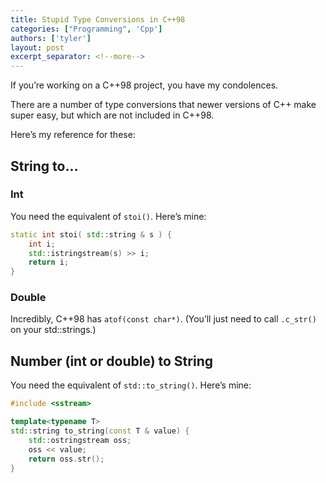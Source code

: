```yaml
---
title: Stupid Type Conversions in C++98
categories: ["Programming", 'Cpp']
authors: ['tyler']
layout: post
excerpt_separator: <!--more-->
---
```


If you’re working on a C++98 project, you have my condolences.

There are a number of type conversions that newer versions of C++ make super easy, but which are not included in C++98.

Here’s my reference for these: <!--more-->

String to…
----------

### Int

You need the equivalent of `stoi()`. Here’s mine:

```cpp
static int stoi( std::string & s ) {
    int i;
    std::istringstream(s) >> i;
    return i;
}
```
    

### Double

Incredibly, C++98 has `atof(const char*)`. (You’ll just need to call `.c_str()` on your std::strings.)

Number (int or double) to String
--------------------------------

You need the equivalent of `std::to_string()`. Here’s mine:

```cpp
#include <sstream>

template<typename T>
std::string to_string(const T & value) {
    std::ostringstream oss;
    oss << value;
    return oss.str();
}
```
    


